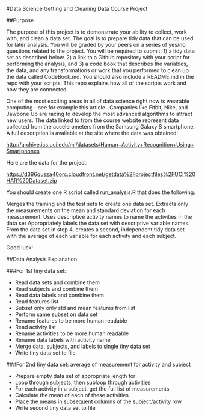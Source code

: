 #Data Science Getting and Cleaning Data Course Project

##Purpose

The purpose of this project is to demonstrate your ability to collect, work with, and clean a data set. The goal is to prepare tidy data that can be used for later analysis. You will be graded by your peers on a series of yes/no questions related to the project. You will be required to submit: 1) a tidy data set as described below, 2) a link to a Github repository with your script for performing the analysis, and 3) a code book that describes the variables, the data, and any transformations or work that you performed to clean up the data called CodeBook.md. You should also include a README.md in the repo with your scripts. This repo explains how all of the scripts work and how they are connected.

One of the most exciting areas in all of data science right now is wearable computing - see for example this article . Companies like Fitbit, Nike, and Jawbone Up are racing to develop the most advanced algorithms to attract new users. The data linked to from the course website represent data collected from the accelerometers from the Samsung Galaxy S smartphone. A full description is available at the site where the data was obtained:

http://archive.ics.uci.edu/ml/datasets/Human+Activity+Recognition+Using+Smartphones

Here are the data for the project:

https://d396qusza40orc.cloudfront.net/getdata%2Fprojectfiles%2FUCI%20HAR%20Dataset.zip

You should create one R script called run_analysis.R that does the following.

Merges the training and the test sets to create one data set.
Extracts only the measurements on the mean and standard deviation for each measurement.
Uses descriptive activity names to name the activities in the data set
Appropriately labels the data set with descriptive variable names.
From the data set in step 4, creates a second, independent tidy data set with the average of each variable for each activity and each subject.

Good luck!
 


##Data Analysis Explanation

###For 1st tiny data set:

* Read data sets and combine them
* Read subjects and combine them
* Read data labels and combine them
* Read features list
* Subset only only std and mean features from list
* Perform same subset on data set
* Rename features to be more human readable
* Read activity list
* Rename activities to be more human readable
* Rename data labels with activity name
* Merge data, subjects, and labels to single tiny data set
* Write tiny data set to file

###For 2nd tiny data set: average of measurement for activity and subject

* Prepare empty data set of appropriate length for
* Loop through subjects, then subloop through activities
* For each activity in a subject, get the full list of measurements
* Calculate the mean of each of these activities
* Place the means in subsequent columns of the subject/activity row
* Write second tiny data set to file
